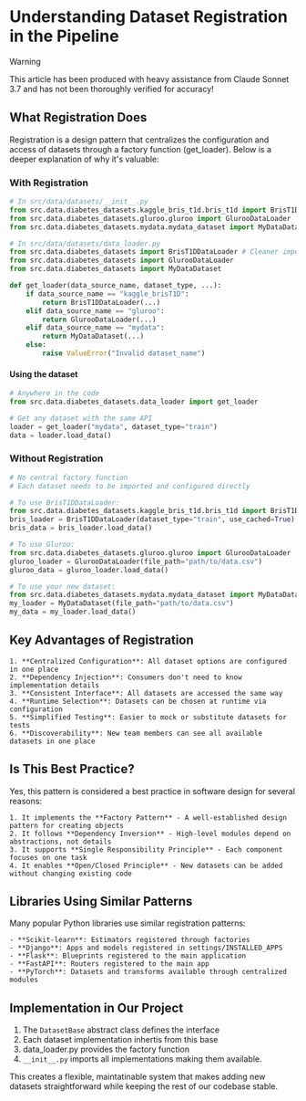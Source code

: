 # Understanding Dataset Registration in the Pipeline

> [!WARNING]
> This article has been produced with heavy assistance from Claude Sonnet 3.7 and has not been thoroughly verified for accuracy!

## What Registration Does
Registration is a design pattern that centralizes the configuration and access of datasets through a factory function (get_loader). Below is a deeper explanation of why it's valuable:

### With Registration
```python
# In src/data/datasets/__init__.py
from src.data.diabetes_datasets.kaggle_bris_t1d.bris_t1d import BrisT1DDataLoader
from src.data.diabetes_datasets.gluroo.gluroo import GlurooDataLoader
from src.data.diabetes_datasets.mydata.mydata_dataset import MyDataDataset

# In src/data/datasets/data_loader.py
from src.data.diabetes_datasets import BrisT1DDataLoader # Cleaner imports with registration in __init__.py!
from src.data.diabetes_datasets import GlurooDataLoader
from src.data.diabetes_datasets import MyDataDataset

def get_loader(data_source_name, dataset_type, ...):
    if data_source_name == "kaggle_brisT1D":
        return BrisT1DDataLoader(...)
    elif data_source_name == "gluroo":
        return GlurooDataLoader(...)
    elif data_source_name == "mydata":
        return MyDataDataset(...)
    else:
        raise ValueError("Invalid dataset_name")
```

#### Using the dataset
```python
# Anywhere in the code
from src.data.diabetes_datasets.data_loader import get_loader

# Get any dataset with the same API
loader = get_loader("mydata", dataset_type="train")
data = loader.load_data()
```

### Without Registration
```python
# No central factory function
# Each dataset needs to be imported and configured directly

# To use BrisT1DDataLoader:
from src.data.diabetes_datasets.kaggle_bris_t1d.bris_t1d import BrisT1DDataLoader
bris_loader = BrisT1DDataLoader(dataset_type="train", use_cached=True)
bris_data = bris_loader.load_data()

# To use Gluroo:
from src.data.diabetes_datasets.gluroo.gluroo import GlurooDataLoader
gluroo_loader = GlurooDataLoader(file_path="path/to/data.csv")
gluroo_data = gluroo_loader.load_data()

# To use your new dataset:
from src.data.diabetes_datasets.mydata.mydata_dataset import MyDataDataset
my_loader = MyDataDataset(file_path="path/to/data.csv")
my_data = my_loader.load_data()
```

## Key Advantages of Registration
    1. **Centralized Configuration**: All dataset options are configured in one place
    2. **Dependency Injection**: Consumers don't need to know implementation details
    3. **Consistent Interface**: All datasets are accessed the same way
    4. **Runtime Selection**: Datasets can be chosen at runtime via configuration
    5. **Simplified Testing**: Easier to mock or substitute datasets for tests
    6. **Discoverability**: New team members can see all available datasets in one place

## Is This Best Practice?

Yes, this pattern is considered a best practice in software design for several reasons:

    1. It implements the **Factory Pattern** - A well-established design pattern for creating objects
    2. It follows **Dependency Inversion** - High-level modules depend on abstractions, not details
    3. It supports **Single Responsibility Principle** - Each component focuses on one task
    4. It enables **Open/Closed Principle** - New datasets can be added without changing existing code

## Libraries Using Similar Patterns
Many popular Python libraries use similar registration patterns:

    - **Scikit-learn**: Estimators registered through factories
    - **Django**: Apps and models registered in settings/INSTALLED_APPS
    - **Flask**: Blueprints registered to the main application
    - **FastAPI**: Routers registered to the main app
    - **PyTorch**: Datasets and transforms available through centralized modules

## Implementation in Our Project

1. The `DatasetBase` abstract class defines the interface
2. Each dataset implementation inhertis from this base
3. data_loader.py provides the factory function
4. `__init__.py` imports all implementations making them available.

This creates a flexible, maintatinable system that makes adding new datasets straightforward while keeping the rest of our codebase stable.

